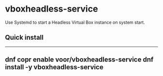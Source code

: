 # vboxheadless-service
Use Systemd to start a Headless Virtual Box instance on system start.

## Quick install

---
dnf copr enable voor/vboxheadless-service
dnf install -y vboxheadless-service
---

